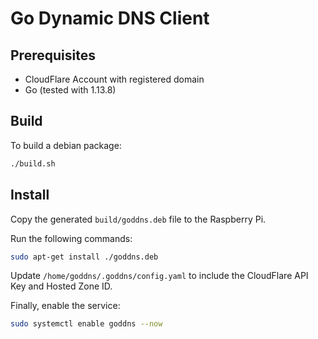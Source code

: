 # Go Dynamic DNS Client

## Prerequisites

- CloudFlare Account with registered domain
- Go (tested with 1.13.8)

## Build

To build a debian package:

```bash
./build.sh
```


## Install

Copy the generated `build/goddns.deb` file to the Raspberry Pi.

Run the following commands:

```bash
sudo apt-get install ./goddns.deb
```

Update `/home/goddns/.goddns/config.yaml` to include the CloudFlare API Key and Hosted Zone ID.

Finally, enable the service:

```bash
sudo systemctl enable goddns --now
```
